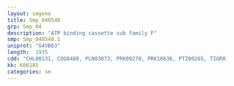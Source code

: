 ```yaml
---
layout: smgene
title: Smp_040540
grp: Smp_04
description: "ATP binding cassette sub family F"
smp: Smp_040540.1
uniprot: "G4VB63"
length:  1935
cdd: "CHL00131, COG0488, PLN03073, PRK09270, PRK10636, PTZ00265, TIGR01189, TIGR03719, cd03221, cl14896, cl21455, pfam00005, pfam12848, pfam13671, smart00382"
kk: K06185
categories: sm
---
```

